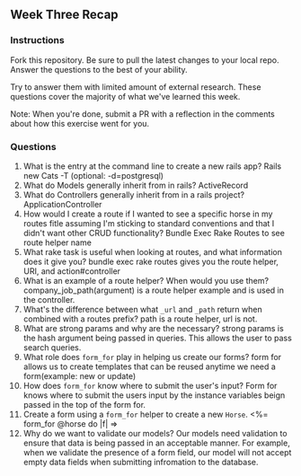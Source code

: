 ## Week Three Recap

### Instructions
Fork this repository. Be sure to pull the latest changes to your local repo. Answer the questions to the best of your ability.

Try to answer them with limited amount of external research. These questions cover the majority of what we've learned this week.

Note: When you're done, submit a PR with a reflection in the comments about how this exercise went for you.

### Questions

1. What is the entry at the command line to create a new rails app?
Rails new Cats -T (optional: -d=postgresql)
2. What do Models generally inherit from in rails?
ActiveRecord
3. What do Controllers generally inherit from in a rails project?
ApplicationController
4. How would I create a route if I wanted to see a specific horse in my routes fitle assuming I'm sticking to standard conventions and that I didn't want other CRUD functionality?
Bundle Exec Rake Routes to see route helper name
5. What rake task is useful when looking at routes, and what information does it give you?
bundle exec rake routes gives you the route helper, URI, and action#controller
6. What is an example of a route helper? When would you use them?
company_job_path(argument) is a route helper example and is used in the controller.
7. What's the difference between what `_url` and `_path` return when combined with a routes prefix?
path is a route helper, url is not.
8. What are strong params and why are the necessary?
strong params is the hash argument being passed in queries. This allows the user to pass search queries.
9. What role does `form_for` play in helping us create our forms?
form for allows us to create templates that can be reused anytime we need a form(example: new or update)
10. How does `form_for` know where to submit the user's input?
Form for knows where to submit the users input by the instance variables beign passed in the top of the form for.
11. Create a form using a `form_for` helper to create a new `Horse`.
<%= form_for @horse do |f| =>
12. Why do we want to validate our models?
Our models need validation to ensure that data is being passed in an acceptable manner. For example, when we validate the presence of a form field, our model will not accept empty data fields when submitting infromation to the database.
